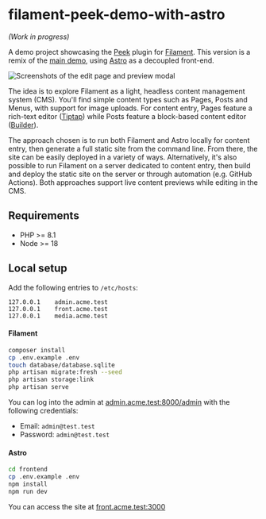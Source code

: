 # filament-peek-demo-with-astro

*(Work in progress)*

A demo project showcasing the [Peek](https://github.com/pboivin/filament-peek/) plugin for [Filament](https://filamentphp.com/). This version is a remix of the [main demo](https://github.com/pboivin/filament-peek-demo), using [Astro](https://astro.build/) as a decoupled front-end.

<p class="filament-hidden">
<img src="https://raw.githubusercontent.com/pboivin/filament-peek/2.x/art/01-page-preview.jpg" alt="Screenshots of the edit page and preview modal">
</p>

The idea is to explore Filament as a light, headless content management system (CMS). You'll find simple content types such as Pages, Posts and Menus, with support for image uploads. For content entry, Pages feature a rich-text editor ([Tiptap](https://github.com/awcodes/filament-tiptap-editor)) while Posts feature a block-based content editor ([Builder](https://filamentphp.com/docs/3.x/forms/fields/builder)).

The approach chosen is to run both Filament and Astro locally for content entry, then generate a full static site from the command line. From there, the site can be easily deployed in a variety of ways. Alternatively, it's also possible to run Filament on a server dedicated to content entry, then build and deploy the static site on the server or through automation (e.g. GitHub Actions). Both approaches support live content previews while editing in the CMS.

## Requirements

- PHP >= 8.1
- Node >= 18

## Local setup

Add the following entries to `/etc/hosts`:

```
127.0.0.1    admin.acme.test
127.0.0.1    front.acme.test
127.0.0.1    media.acme.test
```

#### Filament

```sh
composer install
cp .env.example .env
touch database/database.sqlite
php artisan migrate:fresh --seed
php artisan storage:link
php artisan serve
```

You can log into the admin at [admin.acme.test:8000/admin](http://admin.acme.test:8000/admin) with the following credentials:

- Email: `admin@test.test`
- Password: `admin@test.test`

#### Astro

```sh
cd frontend
cp .env.example .env
npm install
npm run dev
```

You can access the site at [front.acme.test:3000](http://front.acme.test:3000)
